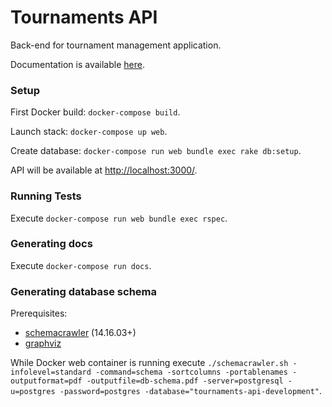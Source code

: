 # Tournaments API #

Back-end for tournament management application.

Documentation is available [here](https://andkiel.github.io/tournaments-api/index.html).

### Setup ###

First Docker build: `docker-compose build`.

Launch stack: `docker-compose up web`.

Create database: `docker-compose run web bundle exec rake db:setup`.

API will be available at [http://localhost:3000/]().

### Running Tests ###

Execute `docker-compose run web bundle exec rspec`.

### Generating docs ###

Execute `docker-compose run docs`.

### Generating database schema ###

Prerequisites:
* [schemacrawler](http://www.schemacrawler.com/) (14.16.03+)
* [graphviz](https://graphviz.gitlab.io)

While Docker web container is running execute `./schemacrawler.sh -infolevel=standard -command=schema -sortcolumns -portablenames -outputformat=pdf -outputfile=db-schema.pdf -server=postgresql -u=postgres -password=postgres -database="tournaments-api-development"`.
